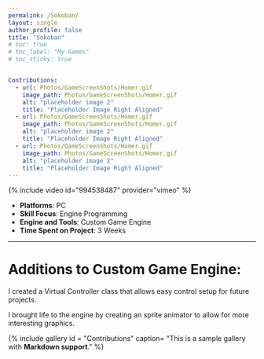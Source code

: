 ```yaml
---
permalink: /Sokoban/
layout: single
author_profile: false
title: "Sokoban"
# toc: true
# toc_label: "My Games"
# toc_sticky: true


Contributions:
  - url: Photos/GameScreenShots/Homer.gif
    image_path: Photos/GameScreenShots/Homer.gif
    alt: "placeholder image 2"
    title: "Placeholder Image Right Aligned"
  - url: Photos/GameScreenShots/Homer.gif
    image_path: Photos/GameScreenShots/Homer.gif
    alt: "placeholder image 2"
    title: "Placeholder Image Right Aligned"
  - url: Photos/GameScreenShots/Homer.gif
    image_path: Photos/GameScreenShots/Homer.gif
    alt: "placeholder image 2"
    title: "Placeholder Image Right Aligned"
---
```

{% include video id="994538487" provider="vimeo" %}

- **Platforms**: PC
- **Skill Focus**: Engine Programming
- **Engine and Tools**: Custom Game Engine
- **Time Spent on Project**: 3 Weeks

---

# Additions to Custom Game Engine:

I created a Virtual Controller class that allows easy control setup for future projects.  

I brought life to the engine by creating an sprite animator to allow for more interesting graphics.


{% include gallery id = "Contributions" caption= "This is a sample gallery with **Markdown support**." %}

